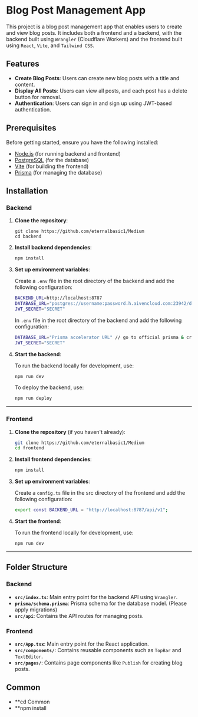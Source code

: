 # Blog Post Management App

This project is a blog post management app that enables users to create and view blog posts. It includes both a frontend and a backend, with the backend built using `Wrangler` (Cloudflare Workers) and the frontend built using `React`, `Vite`, and `Tailwind CSS`.

## Features

- **Create Blog Posts**: Users can create new blog posts with a title and content.
- **Display All Posts**: Users can view all posts, and each post has a delete button for removal.
- **Authentication**: Users can sign in and sign up using JWT-based authentication.

## Prerequisites

Before getting started, ensure you have the following installed:

- [Node.js](https://nodejs.org/) (for running backend and frontend)
- [PostgreSQL](https://www.postgresql.org/) (for the database)
- [Vite](https://vitejs.dev/) (for building the frontend)
- [Prisma](https://www.prisma.io/) (for managing the database)

## Installation

### Backend

1. **Clone the repository**:

    ```bash[
    git clone https://github.com/eternalbasic1/Medium
    cd backend
    ```

2. **Install backend dependencies**:

    ```bash
    npm install
    ```

3. **Set up environment variables**:

    Create a `.env` file in the root directory of the backend and add the following configuration:

    ```bash
    BACKEND_URL=http://localhost:8787
    DATABASE_URL="postgres://username:password.h.aivencloud.com:23942/defaultdb?sslmode=require"
    JWT_SECRET="SECRET"
    ```
    In  `.env` file in the root directory of the backend and add the following configuration:

    ```bash
    DATABASE_URL="Prisma accelerator URL" // go to official prisma & create prisma accelerator using already created postgres DB URL
    JWT_SECRET="SECRET"
    ```
    
4. **Start the backend**:

    To run the backend locally for development, use:

    ```bash
    npm run dev
    ```

    To deploy the backend, use:

    ```bash
    npm run deploy
    ```

---

### Frontend

1. **Clone the repository** (if you haven't already):

    ```bash
    git clone https://github.com/eternalbasic1/Medium
    cd frontend
    ```

2. **Install frontend dependencies**:

    ```bash
    npm install
    ```

3. **Set up environment variables**:

    Create a `config.ts` file in the src directory of the frontend and add the following configuration:

    ```bash
    export const BACKEND_URL = "http://localhost:8787/api/v1";
    ```

4. **Start the frontend**:

    To run the frontend locally for development, use:

    ```bash
    npm run dev
    ```

---

## Folder Structure

### Backend

- **`src/index.ts`**: Main entry point for the backend API using `Wrangler`.
- **`prisma/schema.prisma`**: Prisma schema for the database model. (Please apply migrations)
- **`src/api`**: Contains the API routes for managing posts.

### Frontend

- **`src/App.tsx`**: Main entry point for the React application.
- **`src/components/`**: Contains reusable components such as `TopBar` and `TextEditor`.
- **`src/pages/`**: Contains page components like `Publish` for creating blog posts.

## Common 
- **cd Common 
- **npm install

